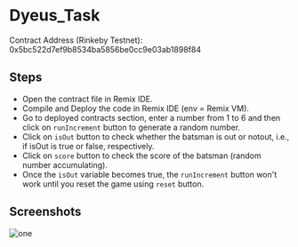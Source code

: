 # Dyeus_Task
Contract Address (Rinkeby Testnet): 0x5bc522d7ef9b8534ba5856be0cc9e03ab1898f84

## Steps
- Open the contract file in Remix IDE.
- Compile and Deploy the code in Remix IDE (env = Remix VM).
- Go to deployed contracts section, enter a number from 1 to 6 and then click on ```runIncrement``` button to generate a random number.
- Click on ```isOut``` button to check whether the batsman is out or notout, i.e., if isOut is true or false, respectively.
- Click on ```score``` button to check the score of the batsman (random number accumulating).
- Once the ```isOut``` variable becomes true, the ```runIncrement``` button won't work until you reset the game using ```reset``` button.

## Screenshots
![one]()
